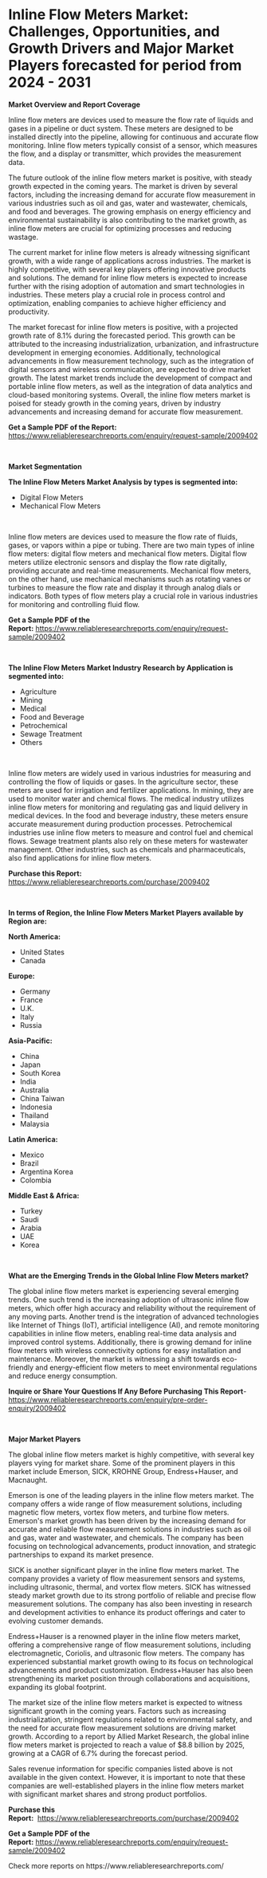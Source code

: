 <p><h1>Inline Flow Meters Market: Challenges, Opportunities, and Growth Drivers and Major Market Players forecasted for period from 2024 - 2031</h1></p><p><strong>Market Overview and Report Coverage</strong></p>
<p><p>Inline flow meters are devices used to measure the flow rate of liquids and gases in a pipeline or duct system. These meters are designed to be installed directly into the pipeline, allowing for continuous and accurate flow monitoring. Inline flow meters typically consist of a sensor, which measures the flow, and a display or transmitter, which provides the measurement data.</p><p>The future outlook of the inline flow meters market is positive, with steady growth expected in the coming years. The market is driven by several factors, including the increasing demand for accurate flow measurement in various industries such as oil and gas, water and wastewater, chemicals, and food and beverages. The growing emphasis on energy efficiency and environmental sustainability is also contributing to the market growth, as inline flow meters are crucial for optimizing processes and reducing wastage.</p><p>The current market for inline flow meters is already witnessing significant growth, with a wide range of applications across industries. The market is highly competitive, with several key players offering innovative products and solutions. The demand for inline flow meters is expected to increase further with the rising adoption of automation and smart technologies in industries. These meters play a crucial role in process control and optimization, enabling companies to achieve higher efficiency and productivity.</p><p>The market forecast for inline flow meters is positive, with a projected growth rate of 8.1% during the forecasted period. This growth can be attributed to the increasing industrialization, urbanization, and infrastructure development in emerging economies. Additionally, technological advancements in flow measurement technology, such as the integration of digital sensors and wireless communication, are expected to drive market growth. The latest market trends include the development of compact and portable inline flow meters, as well as the integration of data analytics and cloud-based monitoring systems. Overall, the inline flow meters market is poised for steady growth in the coming years, driven by industry advancements and increasing demand for accurate flow measurement.</p></p>
<p><strong>Get a Sample PDF of the Report:</strong> <a href="https://www.reliableresearchreports.com/enquiry/request-sample/2009402">https://www.reliableresearchreports.com/enquiry/request-sample/2009402</a></p>
<p>&nbsp;</p>
<p><strong>Market Segmentation</strong></p>
<p><strong>The Inline Flow Meters Market Analysis by types is segmented into:</strong></p>
<p><ul><li>Digital Flow Meters</li><li>Mechanical Flow Meters</li></ul></p>
<p>&nbsp;</p>
<p><p>Inline flow meters are devices used to measure the flow rate of fluids, gases, or vapors within a pipe or tubing. There are two main types of inline flow meters: digital flow meters and mechanical flow meters. Digital flow meters utilize electronic sensors and display the flow rate digitally, providing accurate and real-time measurements. Mechanical flow meters, on the other hand, use mechanical mechanisms such as rotating vanes or turbines to measure the flow rate and display it through analog dials or indicators. Both types of flow meters play a crucial role in various industries for monitoring and controlling fluid flow.</p></p>
<p><strong>Get a Sample PDF of the Report:</strong>&nbsp;<a href="https://www.reliableresearchreports.com/enquiry/request-sample/2009402">https://www.reliableresearchreports.com/enquiry/request-sample/2009402</a></p>
<p>&nbsp;</p>
<p><strong>The Inline Flow Meters Market Industry Research by Application is segmented into:</strong></p>
<p><ul><li>Agriculture</li><li>Mining</li><li>Medical</li><li>Food and Beverage</li><li>Petrochemical</li><li>Sewage Treatment</li><li>Others</li></ul></p>
<p>&nbsp;</p>
<p><p>Inline flow meters are widely used in various industries for measuring and controlling the flow of liquids or gases. In the agriculture sector, these meters are used for irrigation and fertilizer applications. In mining, they are used to monitor water and chemical flows. The medical industry utilizes inline flow meters for monitoring and regulating gas and liquid delivery in medical devices. In the food and beverage industry, these meters ensure accurate measurement during production processes. Petrochemical industries use inline flow meters to measure and control fuel and chemical flows. Sewage treatment plants also rely on these meters for wastewater management. Other industries, such as chemicals and pharmaceuticals, also find applications for inline flow meters.</p></p>
<p><strong>Purchase this Report:</strong>&nbsp; <a href="https://www.reliableresearchreports.com/purchase/2009402">https://www.reliableresearchreports.com/purchase/2009402</a></p>
<p>&nbsp;</p>
<p><strong>In terms of Region, the Inline Flow Meters Market Players available by Region are:</strong></p>
<p>
    <p> <strong> North America: </strong>
        <ul>
            <li>United States</li>
            <li>Canada</li>
        </ul>
        </p> 
    <p> <strong> Europe: </strong>
        <ul>
            <li>Germany</li>
            <li>France</li>
            <li>U.K.</li>
            <li>Italy</li>
            <li>Russia</li>
        </ul>
        </p> 
    <p> <strong> Asia-Pacific: </strong>
        <ul>
            <li>China</li>
            <li>Japan</li>
            <li>South Korea</li>
            <li>India</li>
            <li>Australia</li>
            <li>China Taiwan</li>
            <li>Indonesia</li>
            <li>Thailand</li>
            <li>Malaysia</li>
        </ul>
        </p> 
    <p> <strong> Latin America: </strong>
        <ul>
            <li>Mexico</li>
            <li>Brazil</li>
            <li>Argentina Korea</li>
            <li>Colombia</li>
        </ul>
        </p> 
    <p> <strong> Middle East & Africa: </strong>
        <ul>
            <li>Turkey</li>
            <li>Saudi</li>
            <li>Arabia</li>
            <li>UAE</li>
            <li>Korea</li>
        </ul>
    </p>
    </p>
<p>&nbsp;</p>
<p><strong>What are the Emerging Trends in the Global Inline Flow Meters market?</strong></p>
<p><p>The global inline flow meters market is experiencing several emerging trends. One such trend is the increasing adoption of ultrasonic inline flow meters, which offer high accuracy and reliability without the requirement of any moving parts. Another trend is the integration of advanced technologies like Internet of Things (IoT), artificial intelligence (AI), and remote monitoring capabilities in inline flow meters, enabling real-time data analysis and improved control systems. Additionally, there is growing demand for inline flow meters with wireless connectivity options for easy installation and maintenance. Moreover, the market is witnessing a shift towards eco-friendly and energy-efficient flow meters to meet environmental regulations and reduce energy consumption.</p></p>
<p><strong>Inquire or Share Your Questions If Any Before Purchasing This Report</strong>- <a href="https://www.reliableresearchreports.com/enquiry/pre-order-enquiry/2009402">https://www.reliableresearchreports.com/enquiry/pre-order-enquiry/2009402</a></p>
<p>&nbsp;</p>
<p><strong>Major Market Players</strong></p>
<p><p>The global inline flow meters market is highly competitive, with several key players vying for market share. Some of the prominent players in this market include Emerson, SICK, KROHNE Group, Endress+Hauser, and Macnaught.</p><p>Emerson is one of the leading players in the inline flow meters market. The company offers a wide range of flow measurement solutions, including magnetic flow meters, vortex flow meters, and turbine flow meters. Emerson's market growth has been driven by the increasing demand for accurate and reliable flow measurement solutions in industries such as oil and gas, water and wastewater, and chemicals. The company has been focusing on technological advancements, product innovation, and strategic partnerships to expand its market presence.</p><p>SICK is another significant player in the inline flow meters market. The company provides a variety of flow measurement sensors and systems, including ultrasonic, thermal, and vortex flow meters. SICK has witnessed steady market growth due to its strong portfolio of reliable and precise flow measurement solutions. The company has also been investing in research and development activities to enhance its product offerings and cater to evolving customer demands.</p><p>Endress+Hauser is a renowned player in the inline flow meters market, offering a comprehensive range of flow measurement solutions, including electromagnetic, Coriolis, and ultrasonic flow meters. The company has experienced substantial market growth owing to its focus on technological advancements and product customization. Endress+Hauser has also been strengthening its market position through collaborations and acquisitions, expanding its global footprint.</p><p>The market size of the inline flow meters market is expected to witness significant growth in the coming years. Factors such as increasing industrialization, stringent regulations related to environmental safety, and the need for accurate flow measurement solutions are driving market growth. According to a report by Allied Market Research, the global inline flow meters market is projected to reach a value of $8.8 billion by 2025, growing at a CAGR of 6.7% during the forecast period.</p><p>Sales revenue information for specific companies listed above is not available in the given context. However, it is important to note that these companies are well-established players in the inline flow meters market with significant market shares and strong product portfolios.</p></p>
<p><strong>Purchase this Report:</strong>&nbsp;&nbsp;<a href="https://www.reliableresearchreports.com/purchase/2009402">https://www.reliableresearchreports.com/purchase/2009402</a></p>
<p></p>
<p><strong>Get a Sample PDF of the Report:</strong>&nbsp;<a href="https://www.reliableresearchreports.com/enquiry/request-sample/2009402">https://www.reliableresearchreports.com/enquiry/request-sample/2009402</a></p>
<p>Check more reports on https://www.reliableresearchreports.com/</p>